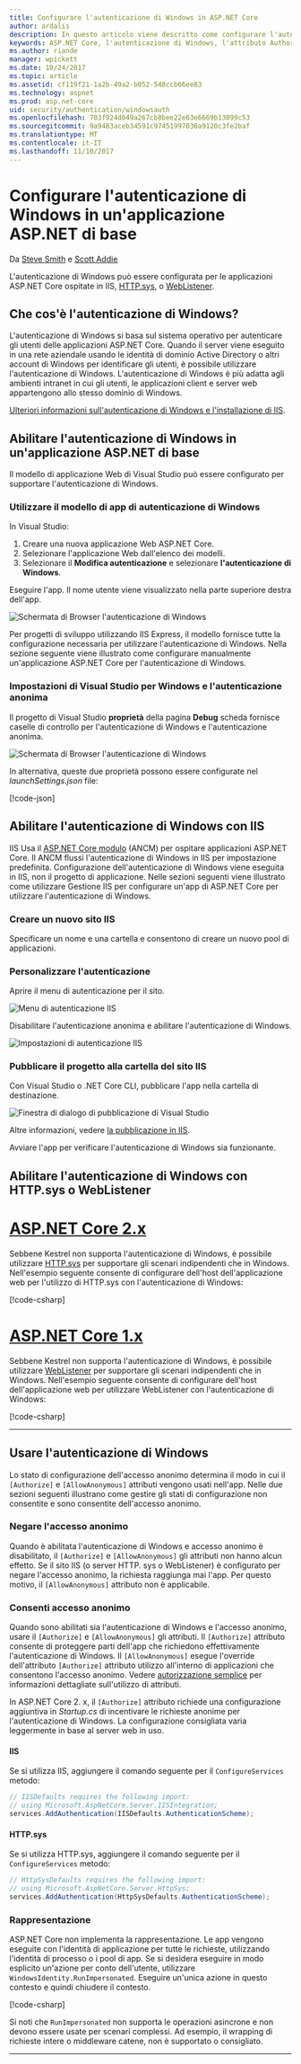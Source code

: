 ```yaml
---
title: Configurare l'autenticazione di Windows in ASP.NET Core
author: ardalis
description: In questo articolo viene descritto come configurare l'autenticazione di Windows in ASP.NET Core, utilizzando IIS Express, IIS, HTTP.sys e WebListener.
keywords: ASP.NET Core, l'autenticazione di Windows, l'attributo Authorize, attributo AllowAnonymous
ms.author: riande
manager: wpickett
ms.date: 10/24/2017
ms.topic: article
ms.assetid: cf119f21-1a2b-49a2-b052-548ccb66ee83
ms.technology: aspnet
ms.prod: asp.net-core
uid: security/authentication/windowsauth
ms.openlocfilehash: 703f924d049a267cb8bee22e63e6669b13099c53
ms.sourcegitcommit: 9a9483aceb34591c97451997036a9120c3fe2baf
ms.translationtype: MT
ms.contentlocale: it-IT
ms.lasthandoff: 11/10/2017
---
```

# <a name="configure-windows-authentication-in-an-aspnet-core-app"></a>Configurare l'autenticazione di Windows in un'applicazione ASP.NET di base

Da [Steve Smith](https://ardalis.com) e [Scott Addie](https://twitter.com/Scott_Addie)

L'autenticazione di Windows può essere configurata per le applicazioni ASP.NET Core ospitate in IIS, [HTTP.sys](xref:fundamentals/servers/httpsys), o [WebListener](xref:fundamentals/servers/weblistener).

## <a name="what-is-windows-authentication"></a>Che cos'è l'autenticazione di Windows?

L'autenticazione di Windows si basa sul sistema operativo per autenticare gli utenti delle applicazioni ASP.NET Core. Quando il server viene eseguito in una rete aziendale usando le identità di dominio Active Directory o altri account di Windows per identificare gli utenti, è possibile utilizzare l'autenticazione di Windows. L'autenticazione di Windows è più adatta agli ambienti intranet in cui gli utenti, le applicazioni client e server web appartengono allo stesso dominio di Windows.

[Ulteriori informazioni sull'autenticazione di Windows e l'installazione di IIS](https://docs.microsoft.com/iis/configuration/system.webServer/security/authentication/windowsAuthentication/).

## <a name="enable-windows-authentication-in-an-aspnet-core-app"></a>Abilitare l'autenticazione di Windows in un'applicazione ASP.NET di base

Il modello di applicazione Web di Visual Studio può essere configurato per supportare l'autenticazione di Windows.

### <a name="use-the-windows-authentication-app-template"></a>Utilizzare il modello di app di autenticazione di Windows

In Visual Studio:
1. Creare una nuova applicazione Web ASP.NET Core. 
1. Selezionare l'applicazione Web dall'elenco dei modelli.
1. Selezionare il **Modifica autenticazione** e selezionare **l'autenticazione di Windows**. 

Eseguire l'app. Il nome utente viene visualizzato nella parte superiore destra dell'app.

![Schermata di Browser l'autenticazione di Windows](windowsauth/_static/browser-screenshot.png)

Per progetti di sviluppo utilizzando IIS Express, il modello fornisce tutte la configurazione necessaria per utilizzare l'autenticazione di Windows. Nella sezione seguente viene illustrato come configurare manualmente un'applicazione ASP.NET Core per l'autenticazione di Windows.

### <a name="visual-studio-settings-for-windows-and-anonymous-authentication"></a>Impostazioni di Visual Studio per Windows e l'autenticazione anonima

Il progetto di Visual Studio **proprietà** della pagina **Debug** scheda fornisce caselle di controllo per l'autenticazione di Windows e l'autenticazione anonima.

![Schermata di Browser l'autenticazione di Windows](windowsauth/_static/vs-auth-property-menu.png)

In alternativa, queste due proprietà possono essere configurate nel *launchSettings.json* file:

[!code-json[](windowsauth/sample/launchSettings.json?highlight=3-4)]

## <a name="enable-windows-authentication-with-iis"></a>Abilitare l'autenticazione di Windows con IIS

IIS Usa il [ASP.NET Core modulo](xref:fundamentals/servers/aspnet-core-module) (ANCM) per ospitare applicazioni ASP.NET Core. Il ANCM flussi l'autenticazione di Windows in IIS per impostazione predefinita. Configurazione dell'autenticazione di Windows viene eseguita in IIS, non il progetto di applicazione. Nelle sezioni seguenti viene illustrato come utilizzare Gestione IIS per configurare un'app di ASP.NET Core per utilizzare l'autenticazione di Windows.

### <a name="create-a-new-iis-site"></a>Creare un nuovo sito IIS

Specificare un nome e una cartella e consentono di creare un nuovo pool di applicazioni.

### <a name="customize-authentication"></a>Personalizzare l'autenticazione

Aprire il menu di autenticazione per il sito.

![Menu di autenticazione IIS](windowsauth/_static/iis-authentication-menu.png)

Disabilitare l'autenticazione anonima e abilitare l'autenticazione di Windows.

![Impostazioni di autenticazione IIS](windowsauth/_static/iis-auth-settings.png)

### <a name="publish-your-project-to-the-iis-site-folder"></a>Pubblicare il progetto alla cartella del sito IIS

Con Visual Studio o .NET Core CLI, pubblicare l'app nella cartella di destinazione.

![Finestra di dialogo di pubblicazione di Visual Studio](windowsauth/_static/vs-publish-app.png)

Altre informazioni, vedere [la pubblicazione in IIS](xref:publishing/iis).

Avviare l'app per verificare l'autenticazione di Windows sia funzionante.

## <a name="enable-windows-authentication-with-httpsys-or-weblistener"></a>Abilitare l'autenticazione di Windows con HTTP.sys o WebListener

# <a name="aspnet-core-2xtabaspnetcore2x"></a>[ASP.NET Core 2.x](#tab/aspnetcore2x)

Sebbene Kestrel non supporta l'autenticazione di Windows, è possibile utilizzare [HTTP.sys](xref:fundamentals/servers/httpsys) per supportare gli scenari indipendenti che in Windows. Nell'esempio seguente consente di configurare dell'host dell'applicazione web per l'utilizzo di HTTP.sys con l'autenticazione di Windows:

[!code-csharp[](windowsauth/sample/Program2x.cs?highlight=9-14)]

# <a name="aspnet-core-1xtabaspnetcore1x"></a>[ASP.NET Core 1.x](#tab/aspnetcore1x)

Sebbene Kestrel non supporta l'autenticazione di Windows, è possibile utilizzare [WebListener](xref:fundamentals/servers/weblistener) per supportare gli scenari indipendenti che in Windows. Nell'esempio seguente consente di configurare dell'host dell'applicazione web per utilizzare WebListener con l'autenticazione di Windows:

[!code-csharp[](windowsauth/sample/Program1x.cs?highlight=6-11)]

---

## <a name="work-with-windows-authentication"></a>Usare l'autenticazione di Windows

Lo stato di configurazione dell'accesso anonimo determina il modo in cui il `[Authorize]` e `[AllowAnonymous]` attributi vengono usati nell'app. Nelle due sezioni seguenti illustrano come gestire gli stati di configurazione non consentite e sono consentite dell'accesso anonimo.

### <a name="disallow-anonymous-access"></a>Negare l'accesso anonimo

Quando è abilitata l'autenticazione di Windows e accesso anonimo è disabilitato, il `[Authorize]` e `[AllowAnonymous]` gli attributi non hanno alcun effetto. Se il sito IIS (o server HTTP. sys o WebListener) è configurato per negare l'accesso anonimo, la richiesta raggiunga mai l'app. Per questo motivo, il `[AllowAnonymous]` attributo non è applicabile.

### <a name="allow-anonymous-access"></a>Consenti accesso anonimo

Quando sono abilitati sia l'autenticazione di Windows e l'accesso anonimo, usare il `[Authorize]` e `[AllowAnonymous]` gli attributi. Il `[Authorize]` attributo consente di proteggere parti dell'app che richiedono effettivamente l'autenticazione di Windows. Il `[AllowAnonymous]` esegue l'override dell'attributo `[Authorize]` attributo utilizzo all'interno di applicazioni che consentono l'accesso anonimo. Vedere [autorizzazione semplice](xref:security/authorization/simple) per informazioni dettagliate sull'utilizzo di attributi.

In ASP.NET Core 2. x, il `[Authorize]` attributo richiede una configurazione aggiuntiva in *Startup.cs* di incentivare le richieste anonime per l'autenticazione di Windows. La configurazione consigliata varia leggermente in base al server web in uso.

#### <a name="iis"></a>IIS

Se si utilizza IIS, aggiungere il comando seguente per il `ConfigureServices` metodo: 

```csharp
// IISDefaults requires the following import:
// using Microsoft.AspNetCore.Server.IISIntegration;
services.AddAuthentication(IISDefaults.AuthenticationScheme);
```

#### <a name="httpsys"></a>HTTP.sys

Se si utilizza HTTP.sys, aggiungere il comando seguente per il `ConfigureServices` metodo:

```csharp
// HttpSysDefaults requires the following import:
// using Microsoft.AspNetCore.Server.HttpSys;
services.AddAuthentication(HttpSysDefaults.AuthenticationScheme);
```

### <a name="impersonation"></a>Rappresentazione

ASP.NET Core non implementa la rappresentazione. Le app vengono eseguite con l'identità di applicazione per tutte le richieste, utilizzando l'identità di processo o i pool di app. Se si desidera eseguire in modo esplicito un'azione per conto dell'utente, utilizzare `WindowsIdentity.RunImpersonated`. Eseguire un'unica azione in questo contesto e quindi chiudere il contesto.

[!code-csharp[](windowsauth/sample/Startup.cs?name=snippet_Impersonate&highlight=10-18)]

Si noti che `RunImpersonated` non supporta le operazioni asincrone e non devono essere usate per scenari complessi. Ad esempio, il wrapping di richieste intere o middleware catene, non è supportato o consigliato.

---
